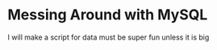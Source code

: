 Messing Around with MySQL
=========================
I will make a script
for data must be super fun
unless it is big
